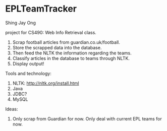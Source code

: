 EPLTeamTracker
==============

Shing Jay Ong

project for CS490: Web Info Retrieval class. 

1. Scrap football articles from guardian.co.uk/football.
2. Store the scrapped data into the database.
3. Then feed the NLTK the information regarding the teams.
4. Classify articles in the database to teams through NLTK.
5. Display output!

Tools and technology:
1. NLTK: http://nltk.org/install.html
2. Java
3. JDBC?
4. MySQL

Ideas:
1. Only scrap from Guardian for now. Only deal with current EPL teams for now.